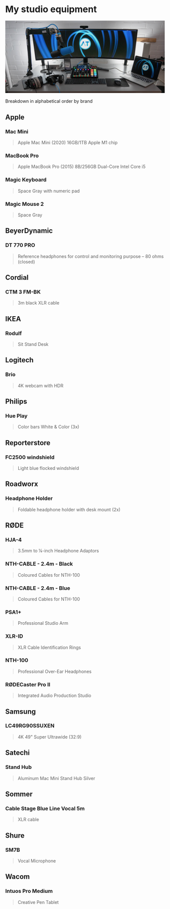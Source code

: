 # My studio equipment

![ATypical Studio Setup](https://github.com/chrisvanmeer/studio-equipment/blob/main/ATypical%20Studio%20setup.png)

Breakdown in alphabetical order by brand

## Apple

### Mac Mini
> Apple Mac Mini (2020) 16GB/1TB Apple M1 chip

### MacBook Pro
> Apple MacBook Pro (2015) 8B/256GB Dual-Core Intel Core i5

### Magic Keyboard
> Space Gray with numeric pad

### Magic Mouse 2
> Space Gray


## BeyerDynamic

### DT 770 PRO
> Reference headphones for control and monitoring purpose – 80 ohms (closed)


## Cordial

### CTM 3 FM-BK
> 3m black XLR cable


## IKEA

### Rodulf
> Sit Stand Desk


## Logitech

### Brio
> 4K webcam with HDR


## Philips

### Hue Play
> Color bars White & Color (3x)


## Reporterstore

### FC2500 windshield
> Light blue flocked windshield


## Roadworx

### Headphone Holder
> Foldable headphone holder with desk mount (2x)


## RØDE

### HJA-4
> 3.5mm to ¼-inch Headphone Adaptors

### NTH-CABLE - 2.4m - Black
> Coloured Cables for NTH-100

### NTH-CABLE - 2.4m - Blue
> Coloured Cables for NTH-100

### PSA1+
> Professional Studio Arm

### XLR-ID
> XLR Cable Identification Rings

### NTH-100
> Professional Over-Ear Headphones

### RØDECaster Pro II
> Integrated Audio Production Studio


## Samsung

### LC49RG90SSUXEN
> 4K 49" Super Ultrawide (32:9)


## Satechi

### Stand Hub
> Aluminum Mac Mini Stand Hub Silver


## Sommer

### Cable Stage Blue Line Vocal 5m
> XLR cable


## Shure

### SM7B
> Vocal Microphone


## Wacom

### Intuos Pro Medium
> Creative Pen Tablet

